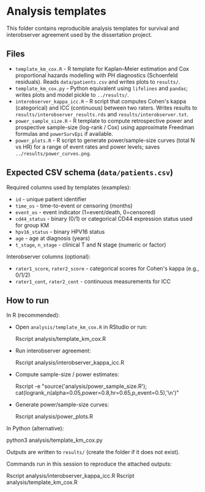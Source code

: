 # Analysis templates

This folder contains reproducible analysis templates for survival and interobserver agreement used by the dissertation project.

## Files

- `template_km_cox.R` - R template for Kaplan–Meier estimation and Cox proportional hazards modelling with PH diagnostics (Schoenfeld residuals). Reads `data/patients.csv` and writes plots to `results/`.
- `template_km_cox.py` - Python equivalent using `lifelines` and `pandas`; writes plots and model pickle to `../results/`.
- `interobserver_kappa_icc.R` - R script that computes Cohen's kappa (categorical) and ICC (continuous) between two raters. Writes results to `results/interobserver_results.rds` and `results/interobserver.txt`.
- `power_sample_size.R` - R template to compute retrospective power and prospective sample-size (log-rank / Cox) using approximate Freedman formulas and `powerSurvEpi` if available.
- `power_plots.R` - R script to generate power/sample-size curves (total N vs HR) for a range of event rates and power levels; saves `../results/power_curves.png`.

## Expected CSV schema (`data/patients.csv`)

Required columns used by templates (examples):

- `id` - unique patient identifier
- `time_os` - time-to-event or censoring (months)
- `event_os` - event indicator (1=event/death, 0=censored)
- `cd44_status` - binary (0/1) or categorical CD44 expression status used for group KM
- `hpv16_status` - binary HPV16 status
- `age` - age at diagnosis (years)
- `t_stage`, `n_stage` - clinical T and N stage (numeric or factor)

Interobserver columns (optional):

- `rater1_score`, `rater2_score` - categorical scores for Cohen's kappa (e.g., 0/1/2)
- `rater1_cont`, `rater2_cont` - continuous measurements for ICC

## How to run

In R (recommended):

- Open `analysis/template_km_cox.R` in RStudio or run:

  Rscript analysis/template_km_cox.R

- Run interobserver agreement:

  Rscript analysis/interobserver_kappa_icc.R

- Compute sample-size / power estimates:

  Rscript -e "source('analysis/power_sample_size.R'); cat(logrank_n(alpha=0.05,power=0.8,hr=0.65,p_event=0.5),'\n')"

- Generate power/sample-size curves:

  Rscript analysis/power_plots.R

In Python (alternative):

  python3 analysis/template_km_cox.py

Outputs are written to `results/` (create the folder if it does not exist).

Commands run in this session to reproduce the attached outputs:

  Rscript analysis/interobserver_kappa_icc.R
  Rscript analysis/template_km_cox.R
